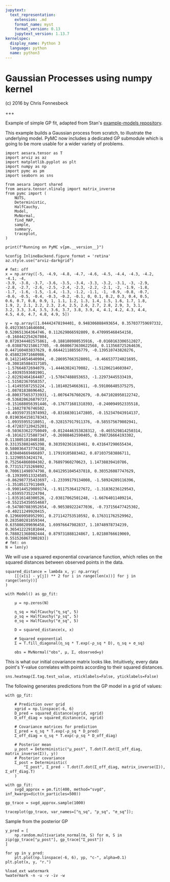 ```yaml
---
jupytext:
  text_representation:
    extension: .md
    format_name: myst
    format_version: 0.13
    jupytext_version: 1.13.7
kernelspec:
  display_name: Python 3
  language: python
  name: python3
---
```


# Gaussian Processes using numpy kernel

(c) 2016 by Chris Fonnesbeck

+++

Example of simple GP fit, adapted from Stan's [example-models repository](https://github.com/stan-dev/example-models/blob/master/misc/gaussian-process/gp-fit.stan).

This example builds a Gaussian process from scratch, to illustrate the underlying model. PyMC now includes a dedicated GP submodule which is going to be more usable for a wider variety of problems.

```{code-cell} ipython3
import aesara.tensor as T
import arviz as az
import matplotlib.pyplot as plt
import numpy as np
import pymc as pm
import seaborn as sns

from aesara import shared
from aesara.tensor.nlinalg import matrix_inverse
from pymc import (
    NUTS,
    Deterministic,
    HalfCauchy,
    Model,
    MvNormal,
    find_MAP,
    sample,
    summary,
    traceplot,
)

print(f"Running on PyMC v{pm.__version__}")
```

```{code-cell} ipython3
%config InlineBackend.figure_format = 'retina'
az.style.use("arviz-darkgrid")
```

```{code-cell} ipython3
# fmt: off
x = np.array([-5, -4.9, -4.8, -4.7, -4.6, -4.5, -4.4, -4.3, -4.2, -4.1, -4, 
-3.9, -3.8, -3.7, -3.6, -3.5, -3.4, -3.3, -3.2, -3.1, -3, -2.9, 
-2.8, -2.7, -2.6, -2.5, -2.4, -2.3, -2.2, -2.1, -2, -1.9, -1.8, 
-1.7, -1.6, -1.5, -1.4, -1.3, -1.2, -1.1, -1, -0.9, -0.8, -0.7, 
-0.6, -0.5, -0.4, -0.3, -0.2, -0.1, 0, 0.1, 0.2, 0.3, 0.4, 0.5, 
0.6, 0.7, 0.8, 0.9, 1, 1.1, 1.2, 1.3, 1.4, 1.5, 1.6, 1.7, 1.8, 
1.9, 2, 2.1, 2.2, 2.3, 2.4, 2.5, 2.6, 2.7, 2.8, 2.9, 3, 3.1, 
3.2, 3.3, 3.4, 3.5, 3.6, 3.7, 3.8, 3.9, 4, 4.1, 4.2, 4.3, 4.4, 
4.5, 4.6, 4.7, 4.8, 4.9, 5])

y = np.array([1.04442478194401, 0.948306088493654, 0.357037759697332, 0.492336514646604, 
0.520651364364746, 0.112629866592809, 0.470995468454158, -0.168442254267804, 
0.0720344402575861, -0.188108980535916, -0.0160163306512027, 
-0.0388792158617705, -0.0600673630622568, 0.113568725264636, 
0.447160403837629, 0.664421188556779, -0.139510743820276, 0.458823971660986, 
0.141214654640904, -0.286957663528091, -0.466537724021695, -0.308185884317105, 
-1.57664872694079, -1.44463024170082, -1.51206214603847, -1.49393593601901, 
-2.02292464164487, -1.57047488853653, -1.22973445533419, -1.51502367058357, 
-1.41493587255224, -1.10140254663611, -0.591866485375275, -1.08781838696462, 
-0.800375653733931, -1.00764767602679, -0.0471028950122742, -0.536820626879737, 
-0.151688056391446, -0.176771681318393, -0.240094952335518, -1.16827876746502, 
-0.493597351974992, -0.831683011472805, -0.152347043914137, 0.0190364158178343, 
-1.09355955218051, -0.328157917911376, -0.585575679802941, -0.472837120425201, 
-0.503633622750049, -0.0124446353828312, -0.465529814250314, 
-0.101621725887347, -0.26988462590405, 0.398726664193302, 0.113805181040188, 
0.331353802465398, 0.383592361618461, 0.431647298655434, 0.580036473774238, 
0.830404669466897, 1.17919105883462, 0.871037583886711, 1.12290553424174, 
0.752564860804382, 0.76897960270623, 1.14738839410786, 0.773151715269892, 
0.700611498974798, 0.0412951045437818, 0.303526087747629, -0.139399513324585, 
-0.862987735433697, -1.23399179134008, -1.58924289116396, -1.35105117911049, 
-0.990144529089174, -1.91175364127672, -1.31836236129543, -1.65955735224704, 
-1.83516148300526, -2.03817062501248, -1.66764011409214, -0.552154350554687, 
-0.547807883952654, -0.905389222477036, -0.737156477425302, -0.40211249920415, 
0.129669958952991, 0.271142753510592, 0.176311762529962, 0.283580281859344, 
0.635808289696458, 1.69976647982837, 1.10748978734239, 0.365412229181044, 
0.788821368082444, 0.879731888124867, 1.02180766619069, 0.551526067300283])
# fmt: on
N = len(y)
```

We will use a squared exponential covariance function, which relies on the squared distances between observed points in the data.

```{code-cell} ipython3
squared_distance = lambda x, y: np.array(
    [[(x[i] - y[j]) ** 2 for i in range(len(x))] for j in range(len(y))]
)
```

```{code-cell} ipython3
with Model() as gp_fit:

    μ = np.zeros(N)

    η_sq = HalfCauchy("η_sq", 5)
    ρ_sq = HalfCauchy("ρ_sq", 5)
    σ_sq = HalfCauchy("σ_sq", 5)

    D = squared_distance(x, x)

    # Squared exponential
    Σ = T.fill_diagonal(η_sq * T.exp(-ρ_sq * D), η_sq + σ_sq)

    obs = MvNormal("obs", μ, Σ, observed=y)
```

This is what our initial covariance matrix looks like. Intuitively, every data point's Y-value correlates with points according to their squared distances.

```{code-cell} ipython3
sns.heatmap(Σ.tag.test_value, xticklabels=False, yticklabels=False)
```

The following generates predictions from the GP model in a grid of values:

```{code-cell} ipython3
with gp_fit:

    # Prediction over grid
    xgrid = np.linspace(-6, 6)
    D_pred = squared_distance(xgrid, xgrid)
    D_off_diag = squared_distance(x, xgrid)

    # Covariance matrices for prediction
    Σ_pred = η_sq * T.exp(-ρ_sq * D_pred)
    Σ_off_diag = η_sq * T.exp(-ρ_sq * D_off_diag)

    # Posterior mean
    μ_post = Deterministic("μ_post", T.dot(T.dot(Σ_off_diag, matrix_inverse(Σ)), y))
    # Posterior covariance
    Σ_post = Deterministic(
        "Σ_post", Σ_pred - T.dot(T.dot(Σ_off_diag, matrix_inverse(Σ)), Σ_off_diag.T)
    )
```

```{code-cell} ipython3
with gp_fit:
    svgd_approx = pm.fit(400, method="svgd", inf_kwargs=dict(n_particles=500))
```

```{code-cell} ipython3
gp_trace = svgd_approx.sample(1000)
```

```{code-cell} ipython3
traceplot(gp_trace, var_names=["η_sq", "ρ_sq", "σ_sq"]);
```

Sample from the posterior GP

```{code-cell} ipython3
y_pred = [
    np.random.multivariate_normal(m, S) for m, S in zip(gp_trace["μ_post"], gp_trace["Σ_post"])
]
```

```{code-cell} ipython3
for yp in y_pred:
    plt.plot(np.linspace(-6, 6), yp, "c-", alpha=0.1)
plt.plot(x, y, "r.")
```

```{code-cell} ipython3
%load_ext watermark
%watermark -n -u -v -iv -w
```
